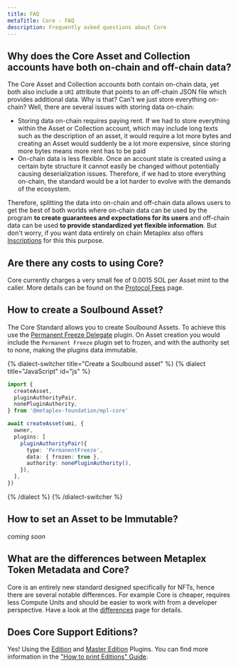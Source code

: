 ```yaml
---
title: FAQ
metaTitle: Core - FAQ
description: Frequently asked questions about Core
---
```


## Why does the Core Asset and Collection accounts have both on-chain and off-chain data?

The Core Asset and Collection accounts both contain on-chain data, yet both also include a `URI` attribute that points to an off-chain JSON file which provides additional data. Why is that? Can't we just store everything on-chain? Well, there are several issues with storing data on-chain:

- Storing data on-chain requires paying rent. If we had to store everything within the Asset or Collection account, which may include long texts such as the description of an asset, it would require a lot more bytes and creating an Asset would suddenly be a lot more expensive, since storing more bytes means more rent has to be paid
- On-chain data is less flexible. Once an account state is created using a certain byte structure it cannot easily be changed without potentially causing deserialization issues. Therefore, if we had to store everything on-chain, the standard would be a lot harder to evolve with the demands of the ecosystem.

Therefore, splitting the data into on-chain and off-chain data allows users to get the best of both worlds where on-chain data can be used by the program **to create guarantees and expectations for its users** and off-chain data can be used **to provide standardized yet flexible information**. But don't worry, if you want data entirely on chain Metaplex also offers [Inscriptions](/inscription) for this this purpose.

## Are there any costs to using Core?

Core currently charges a very small fee of 0.0015 SOL per Asset mint to the caller. More details can be found on the [Protocol Fees](/protocol-fees) page.

## How to create a Soulbound Asset?

The Core Standard allows you to create Soulbound Assets. To achieve this use the [Permanent Freeze Delegate](/core/plugins/permanent-freeze-delegate) plugin. On Asset creation you would include the `Permanent Freeze` plugin set to frozen, and with the authority set to none, making the plugins data immutable.

{% dialect-switcher title="Create a Soulbound asset" %}
{% dialect title="JavaScript" id="js" %}

```ts
import {
  createAsset,
  pluginAuthorityPair,
  nonePluginAuthority,
} from '@metaplex-foundation/mpl-core'

await createAsset(umi, {
  owner,
  plugins: [
    pluginAuthorityPair({
      type: 'PermanentFreeze',
      data: { frozen: true },
      authority: nonePluginAuthority(),
    }),
  ],
})
```

{% /dialect %}
{% /dialect-switcher %}

## How to set an Asset to be Immutable?

_coming soon_

## What are the differences between Metaplex Token Metadata and Core?

Core is an entirely new standard designed specifically for NFTs, hence there are several notable differences. For example Core is cheaper, requires less Compute Units and should be easier to work with from a developer perspective. Have a look at the [differences](/core/tm-differences) page for details.

## Does Core Support Editions?
Yes! Using the [Edition](/core/plugins/edition) and [Master Edition](/core/plugins/editions) Plugins. You can find more information in the ["How to print Editions" Guide](/core/guides/print-editions).